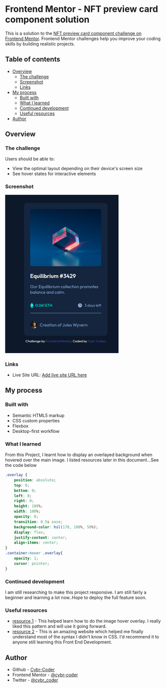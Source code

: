 # Frontend Mentor - NFT preview card component solution

This is a solution to the [NFT preview card component challenge on Frontend Mentor](https://www.frontendmentor.io/challenges/nft-preview-card-component-SbdUL_w0U). Frontend Mentor challenges help you improve your coding skills by building realistic projects. 

## Table of contents

- [Overview](#overview)
  - [The challenge](#the-challenge)
  - [Screenshot](#screenshot)
  - [Links](#links)
- [My process](#my-process)
  - [Built with](#built-with)
  - [What I learned](#what-i-learned)
  - [Continued development](#continued-development)
  - [Useful resources](#useful-resources)
- [Author](#author)



## Overview

### The challenge

Users should be able to:

- View the optimal layout depending on their device's screen size
- See hover states for interactive elements

### Screenshot

![](/images/Screenshot_2022-01-02_08-59-30.png)



### Links

- Live Site URL: [Add live site URL here](https://your-live-site-url.com)

## My process

### Built with

- Semantic HTML5 markup
- CSS custom properties
- Flexbox
- Desktop-first workflow


### What I learned
From this Project, I learnt how to display an overlayed background when hovered over the main image. I listed resources later in this document...See the code below

```css
.overlay {
    position: absolute;
    top: 0;
    bottom: 0;
    left: 0;
    right: 0;
    height: 100%;
    width: 100%;
    opacity: 0;
    transition: 0.5s ease;
    background-color: hsl(178, 100%, 50%);
    display: flex;
    justify-content: center;
    align-items: center;
}
.container:hover .overlay{
    opacity: 1;
    cursor: pointer;
}
```

### Continued development
I am still researching to make this project responsive. I am still fairly a beginner and learning a lot now..Hope to deploy the full feature soon.

### Useful resources

- [resource 1](https://www.w3schools.com) - This helped learn how to do the image hover overlay. I really liked this pattern and will use it going forward.
- [ resource 2](https://www.developer.mozilla.org) - This is an amazing website which helped me finally understand most of the syntax I didn't know in CSS. I'd recommend it to anyone still learning this Front End Development.


## Author

- Github - [Cybr-Coder](https://github.com/cybr-coder)
- Frontend Mentor - [@cybr-coder](https://www.frontendmentor.io/profile/cybr-coder)
- Twitter - [@cybr_coder](https://twitter.com/cybr_coder)



